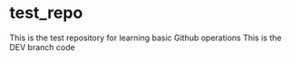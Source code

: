 # test_repo
This is the test repository for learning basic Github operations
This is the DEV branch code
